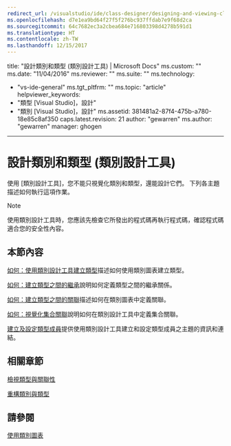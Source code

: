 ```yaml
---
redirect_url: /visualstudio/ide/class-designer/designing-and-viewing-classes-and-types
ms.openlocfilehash: d7e1ea9bd64f27f5f276bc937ffdab7e9f68d2ca
ms.sourcegitcommit: 64c7682ec3a2cbea684e716803398d4278b591d1
ms.translationtype: HT
ms.contentlocale: zh-TW
ms.lasthandoff: 12/15/2017
---
```

title: "設計類別和類型 (類別設計工具) | Microsoft Docs" ms.custom: "" ms.date: "11/04/2016" ms.reviewer: "" ms.suite: "" ms.technology: 
  - "vs-ide-general" ms.tgt_pltfrm: "" ms.topic: "article" helpviewer_keywords: 
  - "類型 [Visual Studio]，設計"
  - "類別 [Visual Studio]，設計" ms.assetid: 381481a2-87f4-475b-a780-18e85c8af350 caps.latest.revision: 21 author: "gewarren" ms.author: "gewarren" manager: ghogen
---
# <a name="designing-classes-and-types-class-designer"></a>設計類別和類型 (類別設計工具)
使用 [類別設計工具]，您不能只視覺化類別和類型，還能設計它們。 下列各主題描述如何執行這項作業。  
  
> [!NOTE]
>  使用類別設計工具時，您應該先檢查它所發出的程式碼再執行程式碼，確認程式碼適合您的安全性內容。  
  
## <a name="in-this-section"></a>本節內容  
 [如何：使用類別設計工具建立類型](how-to-create-types.md)描述如何使用類別圖表建立類型。  
  
 [如何：建立類型之間的繼承](how-to-create-inheritance-between-types.md)說明如何定義類型之間的繼承關係。  
  
 [如何：建立類型之間的關聯](how-to-create-associations-between-types.md)描述如何在類別圖表中定義關聯。  
  
 [如何：視覺化集合關聯](how-to-visualize-a-collection-association.md)說明如何在類別設計工具中定義集合關聯。  
  
 [建立及設定類型成員](creating-and-configuring-type-members.md)提供使用類別設計工具建立和設定類型成員之主題的資訊和連結。  
  
## <a name="related-sections"></a>相關章節  
 [檢視類型與關聯性](viewing-types-and-relationships.md)  
  
 [重構類別與類型](refactoring-classes-and-types.md)  
  
## <a name="see-also"></a>請參閱  
 [使用類別圖表](working-with-class-diagrams.md)